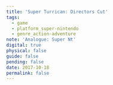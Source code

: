 ```yaml
---
title: 'Super Turrican: Directors Cut'
tags:
  - game
  - platform_super-nintendo
  - genre_action-adventure
note: 'Analogue: Super Nt'
digital: true
physical: false
guide: false
pending: false
date: 2017-10-18
permalink: false
---
```

